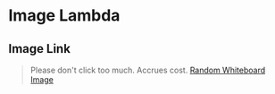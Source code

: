 # Image Lambda

## Image Link

> Please don't click too much. Accrues cost.
> [Random Whiteboard Image](https://lab-17-bucket-cf.s3.us-west-2.amazonaws.com/images/duckduckgoose.png)
